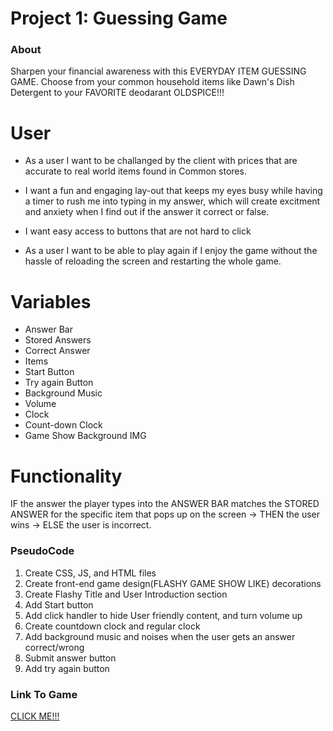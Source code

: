 # Project 1: Guessing Game

### About

Sharpen your financial awareness with this EVERYDAY ITEM GUESSING GAME. Choose from your common household items like Dawn's Dish Detergent to your FAVORITE deodarant OLDSPICE!!!

# User
- As a user I want to be challanged by the client with prices that are accurate to real world items found in Common stores.

- I want a fun and engaging lay-out that keeps my eyes busy while having a timer to rush me into typing in my answer, which will create excitment and anxiety when I find out if the answer it correct or false.

- I want easy access to buttons that are not hard to click

- As a user I want to be able to play again if I enjoy the game without the hassle of reloading the screen and restarting the whole game.

# Variables
* Answer Bar
* Stored Answers
* Correct Answer
* Items
* Start Button
* Try again Button
* Background Music
* Volume
* Clock
* Count-down Clock
* Game Show Background IMG


# Functionality
IF the answer the player types into the ANSWER BAR matches the STORED ANSWER for the specific item that pops up on the screen -> THEN the user wins -> ELSE the user is incorrect.

### PseudoCode 
1. Create CSS, JS, and HTML files
2. Create front-end game design(FLASHY GAME SHOW LIKE) decorations
3. Create Flashy Title and User Introduction section
4. Add Start button 
5. Add click handler to hide User friendly content, and turn volume up
6. Create countdown clock and regular clock
7. Add background music and noises when the user gets an answer correct/wrong
8. Submit answer button
9. Add try again button 








### Link To Game
[CLICK ME!!!](https://llewibyr.github.io/Project-1-Game-TBD/)

